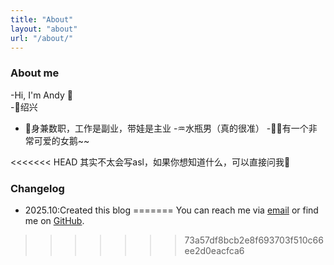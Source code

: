 ```yaml
---
title: "About"
layout: "about"
url: "/about/"
---
```


### About me

-Hi, I'm Andy 👋  
-📍绍兴
- 🤡身兼数职，工作是副业，带娃是主业
-♒水瓶男（真的很准）
-🖖🏻有一个非常可爱的女鹅~~

<<<<<<< HEAD
其实不太会写asl，如果你想知道什么，可以直接问我🤗


### Changelog

- 2025.10:Created this blog
=======
You can reach me via [email](mailto:goodishbags@gmail.com) or find me on [GitHub](https://github.com/goodishbags).
>>>>>>> 73a57df8bcb2e8f693703f510c66ee2d0eacfca6
